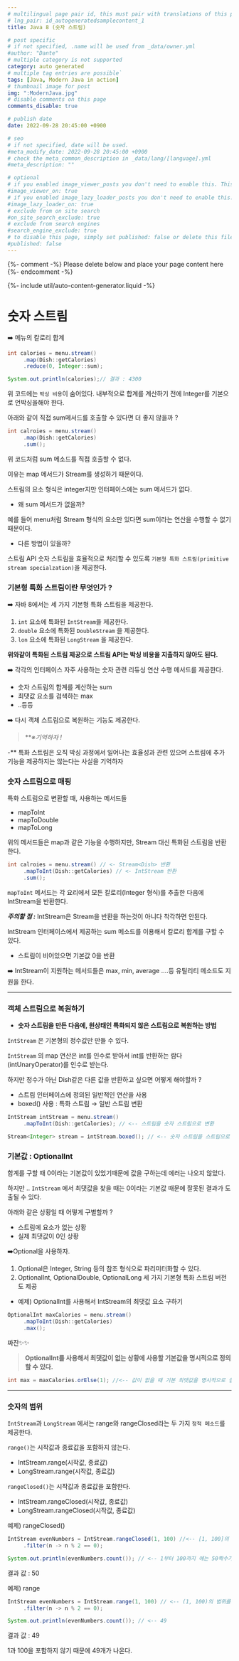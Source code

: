 ```yaml
---
# multilingual page pair id, this must pair with translations of this page. (This name must be unique)
# lng_pair: id_autogeneratedsamplecontent_1
title: Java 8 (숫자 스트림)

# post specific
# if not specified, .name will be used from _data/owner.yml
#author: "Dante"
# multiple category is not supported
category: auto generated
# multiple tag entries are possible`
tags: [Java, Modern Java in action]
# thumbnail image for post
img: ":ModernJava.jpg"
# disable comments on this page
comments_disable: true

# publish date
date: 2022-09-28 20:45:00 +0900

# seo
# if not specified, date will be used.
#meta_modify_date: 2022-09-28 20:45:00 +0900
# check the meta_common_description in _data/lang/[language].yml
#meta_description: ""

# optional
# if you enabled image_viewer_posts you don't need to enable this. This is only if image_viewer_posts = false
#image_viewer_on: true
# if you enabled image_lazy_loader_posts you don't need to enable this. This is only if image_lazy_loader_posts = false
#image_lazy_loader_on: true
# exclude from on site search
#on_site_search_exclude: true
# exclude from search engines
#search_engine_exclude: true
# to disable this page, simply set published: false or delete this file
#published: false
---
```

{%- comment -%} Please delete below and place your page content here {%- endcomment -%}

{%- include util/auto-content-generator.liquid -%}

<!-- outline-start -->

# 숫자 스트림

➡️ 메뉴의 칼로리 합계

```java
int calories = menu.stream()
     .map(Dish::getCalories)
     .reduce(0, Integer::sum);

System.out.println(calories);// 결과 : 4300
```

위 코드에는 `박싱 비용`이 숨어있다.  내부적으로 합계를 계산하기 전에 Integer를 기본으로 언박싱을해야 한다.

아래와 같이 직접 sum메서드를 호출할 수 있다면 더 좋지 않을까 ?

```java
int calroies = menu.stream()
     .map(Dish::getCalories)
     .sum();
```

위 코드처럼 sum 메소드를 직접 호출할 수 없다.

이유는 map 메서드가 Stream<T>를 생성하기 때문이다.

스트림의 요소 형식은 integer지만 인터페이스에는 sum 메서드가 없다.

- 왜  sum 메서드가  없을까?

예를 들어 menu처럼 Stream<Dish> 형식의 요소만 있다면 sum이라는 연산을 수행할 수 없기 때문이다.

- 다른 방법이 있을까?

스트림 API 숫자 스트림을 효율적으로 처리할 수 있도록 `기본형 특화 스트림(primitive stream specialzation)`을 제공한다.

### 기본형 특화 스트림이란 무엇인가 ?

➡️ 자바 8에서는 세 가지 기본형 특화 스트림을 제공한다.

1. `int` 요소에 특화된 `IntStream`을 제공한다.
2. `double` 요소에 특화된 `DoubleStream` 을 제공한다.
3. `lon` 요소에 특화된 `LongStream` 을 제공한다.

**위와같이 특화된 스트림 제공으로 스트림 API는 박싱 비용을 지출하지 않아도 된다.**

➡️ 각각의 인터페이스 자주 사용하는 숫자 관련 리듀싱 연산 수행 메서드를 제공한다.

- 숫자 스트림의 합계를 계산하는 sum
- 최댓값 요소를 검색하는 max
- ..등등

➡️ 다시 객체 스트림으로 복원하는 기능도 제공한다.

> ***※기억하자 !*

-** 특화 스트림은 오직 박싱 과정에서 일어나는 효율성과 관련 있으며 스트림에 추가 기능을 제공하지는 않는다는 사실을 기억하자
>

### 숫자 스트림으로 매핑

특화 스트림으로 변환할 때, 사용하는 메서드들

- mapToInt
- mapToDouble
- mapToLong

위의 메서드들은 map과 같은 기능을 수행하지만, Stream<T> 대신 특화된 스트림을 반환한다.

```java
int calroies = menu.stream() // <- Stream<Dish> 반환
     .mapToInt(Dish::getCalories) // <- IntStream 반환
     .sum();
```

`mapToInt` 메서드는 각 요리에서 모든 칼로리(Integer 형식)를 추출한 다음에 IntStream을 반환한다.

***주의할 점 :***  IntStream은 Stream<Integer>을 반환을 하는것이 아니다 착각하면 안된다.

IntStream 인터페이스에서 제공하는 sum 메소드를 이용해서 칼로리 합계를  구할 수 있다.

- 스트림이 비어있으면 기본값 0을 반환

➡️ IntStream이 지원하는 메서드들은  max, min, average ….등 유틸리티 메소드도 지원을 한다.

---

### 객체 스트림으로 복원하기

- **숫자 스트림을 만든 다음에, 원상태인 특화되지 않은 스트림으로 복원하는 방법**

`IntStream` 은 기본형의 정수값만 만들 수 있다.

`IntStream` 의 map 연산은  int를 인수로 받아서 int를 반환하는 람다(intUnaryOperator)를 인수로 받는다.

하지만 정수가 아닌 Dish같은 다른 값을 반환하고 싶으면 어떻게 해야할까 ?

- 스트림 인터페이스에 정의된 일반적인 연산을 사용
- boxed() 사용 :  특화 스트림 → 일반 스트림 변환

```java
IntStream intStream = menu.stream()
     .mapToInt(Dish::getCalories); // <-- 스트림을 숫자 스트림으로 변환

Stream<Integer> stream = intStream.boxed(); // <-- 숫자 스트림을 스트림으로 변환
```

### 기본값 : OptionalInt

합계를 구할 때 0이라는 기본값이 있었기때문에 값을 구하는데 에러는 나오지 않았다.

하지만 .. `IntStream` 에서 최댓값을 찾을 때는 0이라는 기본값 때문에 잘못된 결과가 도출될 수 있다.

아래와 같은 상황일 때 어떻게 구별할까 ?

- 스트림에 요소가 없는 상황
- 실제 최댓값이 0인 상황

➡️Optional을 사용하자.

1. Optional은 Integer, String 등의 참조 형식으로 파리미터화할 수 있다.
2. OptionalInt, OptionalDouble, OptionalLong 세 가지 기본형 특화 스트림 버전도 제공

- 예제) OptionalInt를 사용해서 IntStream의 최댓값 요소 구하기

```java
OptionalInt maxCalories = menu.stream()
     .mapToInt(Dish::getCalories)
     .max();
```

짜잔✨✨

> **OptionalInt를 사용해서 최댓값이 없는 상황에 사용할 기본값을 명시적으로 정의할 수 있다.**
>

```java
int max = maxCalories.orElse(1); //<-- 값이 없을 때 기본 최댓값을 명시적으로 설정
```

---

### 숫자의 범위

`IntStream`과 `LongStream` 에서는  range와 rangeClosed라는 두 가지 `정적 메소드`를 제공한다.

`range()`는 시작값과 종료값을 포함하지 않는다.

- IntStream.range(시작값, 종료값)
- LongStream.range(시작값, 종료값)

`rangeClosed()`는 시작값과 종료값을 포함한다.

- IntStream.rangeClosed(시작값, 종료값)
- LongStream.rangeClosed(시작값, 종료값)

예제) rangeClosed()

```java
IntStream evenNumbers = IntStream.rangeClosed(1, 100) //<-- [1, 100]의 범위를 나타낸다.
     .filter(n -> n % 2 == 0);

System.out.println(evenNumbers.count()); // <-- 1부터 100까지 에는 50짝수가 있음

```

결과 값 : 50

예제) range

```java
IntStream evenNumbers = IntStream.range(1, 100) // <-- (1, 100)의 범위를 나타낸다.
     .filter(n -> n % 2 == 0);

System.out.println(evenNumbers.count()); // <-- 49
```

결과 값 : 49

1과 100을 포함하지 않기 때문에 49개가 나온다.


<!-- outline-end -->
